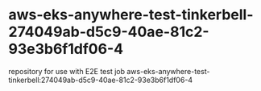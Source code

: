 # aws-eks-anywhere-test-tinkerbell-274049ab-d5c9-40ae-81c2-93e3b6f1df06-4
repository for use with E2E test job aws-eks-anywhere-test-tinkerbell:274049ab-d5c9-40ae-81c2-93e3b6f1df06-4

